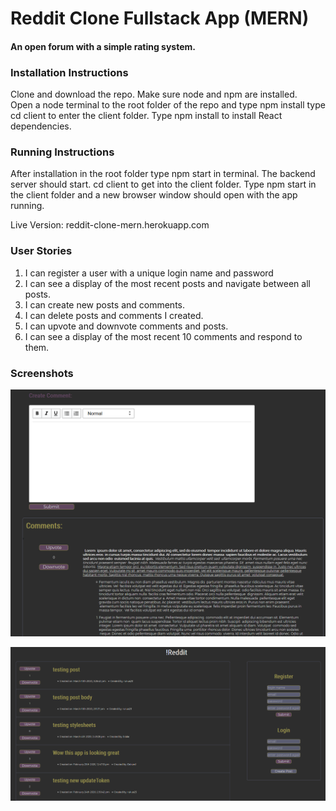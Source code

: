 # Reddit Clone Fullstack App (MERN)

#### An open forum with a simple rating system.

### Installation Instructions
Clone and download the repo.  Make sure node and npm are installed.  
Open a node terminal to the root folder of the repo and type npm install
type cd client to enter the client folder.  Type npm install to install React dependencies.

### Running Instructions
After installation in the root folder type npm start in terminal.  The backend server should start.
cd client to get into the client folder.
Type npm start in the client folder and a new browser window should open with the app running.

Live Version: reddit-clone-mern.herokuapp.com

### User Stories

1. I can register a user with a unique login name and password
2. I can see a display of the most recent posts and navigate between all posts.
3. I can create new posts and comments.
4. I can delete posts and comments I created.
5. I can upvote and downvote comments and posts.
6. I can see a display of the most recent 10 comments and respond to them.

### Screenshots
![Alt text](https://raw.githubusercontent.com/tmstani23/reddit_clone_mern/master/imgs/comment_view.png)

![Alt text](https://raw.githubusercontent.com/tmstani23/reddit_clone_mern/master/imgs/main_view.png)


